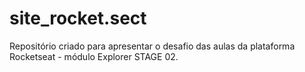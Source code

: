 # site_rocket.sect
 Repositório criado para apresentar o desafio das aulas da plataforma Rocketseat - módulo Explorer STAGE 02.
